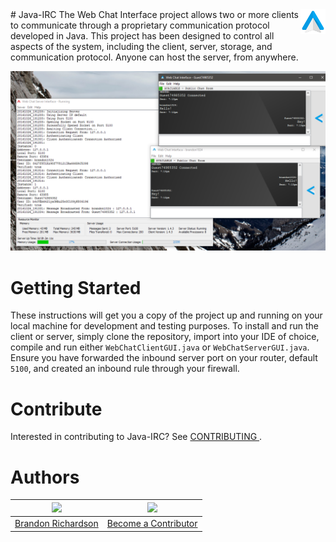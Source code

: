 <img src="https://raw.githubusercontent.com/brandon1024/Java-IRC/master/src/webchatinterface/client/resources/CLIENTICON.png" align="right" />
# Java-IRC
The Web Chat Interface project allows two or more clients to communicate through a proprietary communication protocol developed in Java. This project has been designed to control all aspects of the system, including the client, server, storage, and communication protocol. Anyone can host the server, from anywhere.

![WebChatInterfaceUI.png](https://raw.githubusercontent.com/brandon1024/Java-IRC/master/WebChatInterfaceUI.png)

# Getting Started
These instructions will get you a copy of the project up and running on your local machine for development and testing purposes.
To install and run the client or server, simply clone the repository, import into your IDE of choice, compile and run either `WebChatClientGUI.java` or `WebChatServerGUI.java`. Ensure you have forwarded the inbound server port on your router, default `5100`, and created an inbound rule through your firewall.

# Contribute
Interested in contributing to Java-IRC? See [CONTRIBUTING ](https://github.com/brandon1024/Java-IRC/blob/master/CONTIBUTING.md).

# Authors
|[<img src="https://avatars3.githubusercontent.com/u/22732449?v=3&s=460" width="128">](https://github.com/brandon1024)| [<img src="https://assets-cdn.github.com/images/modules/logos_page/GitHub-Mark.png" width="128">](https://github.com/brandon1024/Java-IRC/blob/master/CONTIBUTING.md)
|:---:|:---:|
|[Brandon Richardson](https://github.com/brandon1024)| [Become a Contributor](https://github.com/brandon1024/Java-IRC/blob/master/CONTIBUTING.md)
